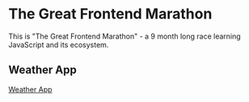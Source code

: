 # The Great Frontend Marathon
This is "The Great Frontend Marathon" - a 9 month long race learning JavaScript and its ecosystem.

## Weather App

[Weather App](https://alexandershvets.github.io/great_frontend_marathon/weather_app/)